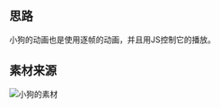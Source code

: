 ## 思路
小狗的动画也是使用逐帧的动画，并且用JS控制它的播放。

## 素材来源
![小狗的素材](https://design.tutsplus.com/tutorials/how-to-animate-a-four-legged-animal-walking--cms-26789)